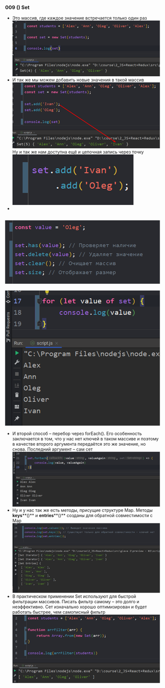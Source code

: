 ### **009 () Set**

- Это массив, где каждое значение встречается только один раз
![](_png/Pasted%20image%2020220909163401.png)
- И так же мы можем добавить новые значения в такой массив
![](_png/Pasted%20image%2020220909163406.png)
Ну и так же нам доступна ещё и цепочная запись через точку
![](_png/Pasted%20image%2020220909163410.png)
-
![](_png/Pasted%20image%2020220909163415.png)
-
![](_png/Pasted%20image%2020220909163419.png)
- И второй способ – перебор через forEach(). Его особенность заключается в том, что у нас нет ключей в таком массиве и поэтому в качестве второго аргумента передаётся это же значение, но снова. Последний аргумент – сам сет
![](_png/Pasted%20image%2020220909163425.png)
- Ну и у нас так же есть методы, присущие структуре Map. Методы **keys****()** и **entries****()** созданы для обратной совместимости с Map
![](_png/Pasted%20image%2020220909163429.png)
- В практическом применении Set используют для быстрой фильтрации массивов. Писать фильтр самому – это долго и неэффективно. Сет изначально хорошо оптимизирован и будет работать быстрее, чем самописный фильтр
![](_png/Pasted%20image%2020220909163433.png)